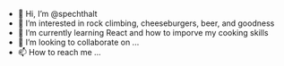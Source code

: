 - 👋 Hi, I’m @spechthalt
- 👀 I’m interested in rock climbing, cheeseburgers, beer, and goodness
- 🌱 I’m currently learning React and how to imporve my cooking skills
- 💞️ I’m looking to collaborate on ...
- 📫 How to reach me ...

<!---
spechthalt/spechthalt is a ✨ special ✨ repository because its `README.md` (this file) appears on your GitHub profile.
You can click the Preview link to take a look at your changes.
--->
